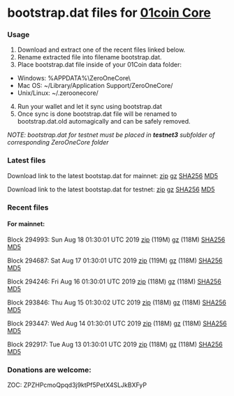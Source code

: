 # bootstrap.dat files for [01coin Core](https://01coin.io)

### Usage

1. Download and extract one of the recent files linked below.
2. Rename extracted file into filename bootstrap.dat.
3. Place bootstrap.dat file inside of your 01Coin data folder:
 - Windows: %APPDATA%\ZeroOneCore\
 - Mac OS: ~/Library/Application Support/ZeroOneCore/
 - Unix/Linux: ~/.zeroonecore/
4. Run your wallet and let it sync using bootstrap.dat
5. Once sync is done bootstrap.dat file will be renamed to bootstrap.dat.old automagically and can be safely removed.

_NOTE: bootstrap.dat for testnet must be placed in **testnet3** subfolder of corresponding ZeroOneCore folder_

### Latest files
Download link to the latest bootstap.dat for mainnet: [zip](https://files.01coin.io/mainnet/bootstrap.dat.zip) [gz](https://files.01coin.io/mainnet/bootstrap.dat.tar.gz) [SHA256](https://files.01coin.io/mainnet/sha256.txt) [MD5](https://files.01coin.io/mainnet/md5.txt)

Download link to the latest bootstap.dat for testnet: [zip](https://files.01coin.io/testnet/bootstrap.dat.zip) [gz](https://files.01coin.io/testnet/bootstrap.dat.tar.gz) [SHA256](https://files.01coin.io/testnet/sha256.txt) [MD5](https://files.01coin.io/testnet/md5.txt)

### Recent files

#### For mainnet:

Block 294993: Sun Aug 18 01:30:01 UTC 2019 [zip](https://files.01coin.io/mainnet/2019-08-18/bootstrap.dat.zip) (119M) [gz](https://files.01coin.io/mainnet/2019-08-18/bootstrap.dat.tar.gz) (118M) [SHA256](https://files.01coin.io/mainnet/2019-08-18/sha256.txt) [MD5](https://files.01coin.io/mainnet/2019-08-18/md5.txt)

Block 294687: Sat Aug 17 01:30:01 UTC 2019 [zip](https://files.01coin.io/mainnet/2019-08-17/bootstrap.dat.zip) (119M) [gz](https://files.01coin.io/mainnet/2019-08-17/bootstrap.dat.tar.gz) (118M) [SHA256](https://files.01coin.io/mainnet/2019-08-17/sha256.txt) [MD5](https://files.01coin.io/mainnet/2019-08-17/md5.txt)

Block 294246: Fri Aug 16 01:30:01 UTC 2019 [zip](https://files.01coin.io/mainnet/2019-08-16/bootstrap.dat.zip) (118M) [gz](https://files.01coin.io/mainnet/2019-08-16/bootstrap.dat.tar.gz) (118M) [SHA256](https://files.01coin.io/mainnet/2019-08-16/sha256.txt) [MD5](https://files.01coin.io/mainnet/2019-08-16/md5.txt)

Block 293846: Thu Aug 15 01:30:02 UTC 2019 [zip](https://files.01coin.io/mainnet/2019-08-15/bootstrap.dat.zip) (118M) [gz](https://files.01coin.io/mainnet/2019-08-15/bootstrap.dat.tar.gz) (118M) [SHA256](https://files.01coin.io/mainnet/2019-08-15/sha256.txt) [MD5](https://files.01coin.io/mainnet/2019-08-15/md5.txt)

Block 293447: Wed Aug 14 01:30:01 UTC 2019 [zip](https://files.01coin.io/mainnet/2019-08-14/bootstrap.dat.zip) (118M) [gz](https://files.01coin.io/mainnet/2019-08-14/bootstrap.dat.tar.gz) (118M) [SHA256](https://files.01coin.io/mainnet/2019-08-14/sha256.txt) [MD5](https://files.01coin.io/mainnet/2019-08-14/md5.txt)

Block 292917: Tue Aug 13 01:30:01 UTC 2019 [zip](https://files.01coin.io/mainnet/2019-08-13/bootstrap.dat.zip) (118M) [gz](https://files.01coin.io/mainnet/2019-08-13/bootstrap.dat.tar.gz) (118M) [SHA256](https://files.01coin.io/mainnet/2019-08-13/sha256.txt) [MD5](https://files.01coin.io/mainnet/2019-08-13/md5.txt)


### Donations are welcome:

ZOC: ZPZHPcmoQpqd3j9ktPf5PetX4SLJkBXFyP
